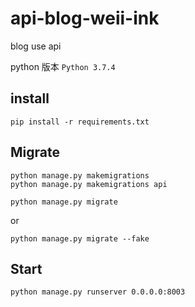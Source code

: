 # api-blog-weii-ink

blog use api


python 版本 `Python 3.7.4`
## install
```
pip install -r requirements.txt
```

## Migrate

```
python manage.py makemigrations
python manage.py makemigrations api
```

```
python manage.py migrate
```
or
```
python manage.py migrate --fake
```

## Start

```
python manage.py runserver 0.0.0.0:8003
```
